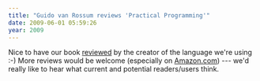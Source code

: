 ```yaml
---
title: "Guido van Rossum reviews 'Practical Programming'"
date: 2009-06-01 05:59:26
year: 2009
---
```

Nice to have our book <a href="http://neopythonic.blogspot.com/2009/05/so-you-want-to-learn-python.html">reviewed</a> by the creator of the language we're using :-) More reviews would be welcome (especially on <a href="http://www.amazon.com/Practical-Programming-Introduction-Computer-Science/dp/1934356271">Amazon.com</a>) --- we'd really like to hear what current and potential readers/users think.
